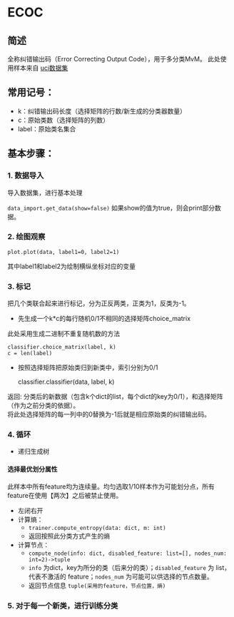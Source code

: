 # ECOC

## 简述
全称纠错输出码（Error Correcting Output Code），用于多分类MvM。
此处使用样本来自 [uci数据集](http://archive.ics.uci.edu/ml/machine-learning-databases/iris/bezdekIris.data')

## 常用记号：
* k：纠错输出码长度（选择矩阵的行数/新生成的分类器数量）
* c：原始类数（选择矩阵的列数）
* label：原始类名集合
## 基本步骤：
### 1. 数据导入

导入数据集，进行基本处理

`data_import.get_data(show=false)` 如果show的值为true，则会print部分数据。
### 2. 绘图观察

    plot.plot(data, label1=0, label2=1)

其中label1和label2为绘制横纵坐标对应的变量
### 3. 标记

把几个类联合起来进行标记，分为正反两类，正类为1，反类为-1。

* 先生成一个k*c的每行随机0/1不相同的选择矩阵choice_matrix

此处采用生成二进制不重复随机数的方法

    classifier.choice_matrix(label, k)
    c = len(label)
    
* 按照选择矩阵把原始类归到新类中，索引分别为0/1


    classifier.classifier(data, label, k)
    
返回: 分类后的新数据（包含k个dict的list，每个dict的key为0/1），和选择矩阵（作为之前分类的依据）。<br>
将此处选择矩阵的每一列中的0替换为-1后就是相应原始类的纠错输出码。

### 4. 循环

* 递归生成树

#### 选择最优划分属性
此样本中所有feature均为连续量。均匀选取1/10样本作为可能划分点，所有feature在使用【两次】之后被禁止使用。
* 左闭右开
* 计算熵：
    * `trainer.compute_entropy(data: dict, m: int)`
    * 返回按照此分类方式产生的熵
* 计算节点：
    * `compute_node(info: dict, disabled_feature: list=[], nodes_num: int=2)->tuple`
    * `info` 为dict，key为所分的类（后来分的类）；`disabled_feature` 为 list，代表不激活的 feature；`nodes_num` 为可能可以供选择的节点数量。
    * 返回节点信息 `tuple(采用的feature，节点位置，熵)`
### 5. 对于每一个新类，进行训练分类
